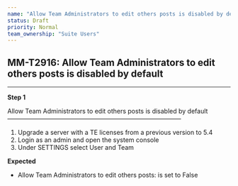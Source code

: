 ```yaml
---
name: "Allow Team Administrators to edit others posts is disabled by default"
status: Draft
priority: Normal
team_ownership: "Suite Users"
---
```


## MM-T2916: Allow Team Administrators to edit others posts is disabled by default

---

**Step 1**

Allow Team Administrators to edit others posts is disabled by default\
————————————————————————————

1. Upgrade a server with a TE licenses from a previous version to 5.4
2. Login as an admin and open the system console
3. Under SETTINGS select User and Team

**Expected**

- Allow Team Administrators to edit others posts: is set to False
